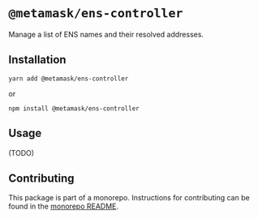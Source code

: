 # `@metamask/ens-controller`

Manage a list of ENS names and their resolved addresses.

## Installation

`yarn add @metamask/ens-controller`

or

`npm install @metamask/ens-controller`

## Usage

(TODO)

## Contributing

This package is part of a monorepo. Instructions for contributing can be found in the [monorepo README](../../#readme).
